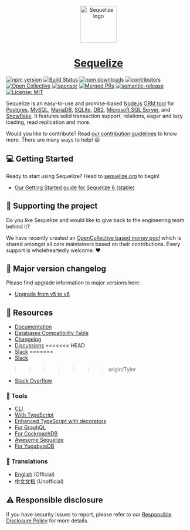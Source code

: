 <p align="center">
  <img src="logo.svg" width="100" alt="Sequelize logo" />
  <h1 align="center"><a href="https://sequelize.org">Sequelize</a></h1>
</p>

[![npm version](https://badgen.net/npm/v/sequelize)](https://www.npmjs.com/package/sequelize)
[![Build Status](https://github.com/sequelize/sequelize/workflows/CI/badge.svg)](https://github.com/sequelize/sequelize/actions?query=workflow%3ACI)
[![npm downloads](https://badgen.net/npm/dm/sequelize)](https://www.npmjs.com/package/sequelize)
[![contributors](https://img.shields.io/github/contributors/sequelize/sequelize)](https://github.com/sequelize/sequelize/graphs/contributors)
[![Open Collective](https://img.shields.io/opencollective/backers/sequelize)](https://opencollective.com/sequelize#section-contributors)
[![sponsor](https://img.shields.io/opencollective/all/sequelize?label=sponsors)](https://opencollective.com/sequelize)
[![Merged PRs](https://badgen.net/github/merged-prs/sequelize/sequelize)](https://github.com/sequelize/sequelize)
[![semantic-release](https://img.shields.io/badge/%20%20%F0%9F%93%A6%F0%9F%9A%80-semantic--release-e10079.svg)](https://github.com/semantic-release/semantic-release)
[![License: MIT](https://img.shields.io/badge/License-MIT-yellow.svg)](https://opensource.org/licenses/MIT)

Sequelize is an easy-to-use and promise-based [Node.js](https://nodejs.org/en/about/) [ORM tool](https://en.wikipedia.org/wiki/Object-relational_mapping) for [Postgres](https://en.wikipedia.org/wiki/PostgreSQL), [MySQL](https://en.wikipedia.org/wiki/MySQL), [MariaDB](https://en.wikipedia.org/wiki/MariaDB), [SQLite](https://en.wikipedia.org/wiki/SQLite), [DB2](https://en.wikipedia.org/wiki/IBM_Db2_Family), [Microsoft SQL Server](https://en.wikipedia.org/wiki/Microsoft_SQL_Server), and [Snowflake](https://www.snowflake.com/). It features solid transaction support, relations, eager and lazy loading, read replication and more.

Would you like to contribute? Read [our contribution guidelines](https://github.com/sequelize/sequelize/blob/main/CONTRIBUTING.md) to know more. There are many ways to help! 😃

## :computer: Getting Started

Ready to start using Sequelize? Head to [sequelize.org](https://sequelize.org) to begin!

- [Our Getting Started guide for Sequelize 6 (stable)](https://sequelize.org/docs/v6/getting-started)

## :money_with_wings: Supporting the project

Do you like Sequelize and would like to give back to the engineering team behind it?

We have recently created an [OpenCollective based money pool](https://opencollective.com/sequelize) which is shared amongst all core maintainers based on their contributions. Every support is wholeheartedly welcome. ❤️

## :pencil: Major version changelog

Please find upgrade information to major versions here:

- [Upgrade from v5 to v6](https://sequelize.org/docs/v6/other-topics/upgrade-to-v6)

## :book: Resources

- [Documentation](https://sequelize.org)
- [Databases Compatibility Table](https://sequelize.org/releases/)
- [Changelog](https://github.com/sequelize/sequelize/releases)
- [Discussions](https://github.com/sequelize/sequelize/discussions)
<<<<<<< HEAD
- [Slack](https://join.slack.com/t/sequelize/shared_invite/zt-1igt9hx8h-tGWU4AI1bRPvkRdEK5wnuQ)
=======
- [Slack](https://sequelize.org/slack)
>>>>>>> origin/Tyler
- [Stack Overflow](https://stackoverflow.com/questions/tagged/sequelize.js)

### :wrench: Tools

- [CLI](https://github.com/sequelize/cli)
- [With TypeScript](https://sequelize.org/docs/v6/other-topics/typescript)
- [Enhanced TypeScript with decorators](https://github.com/RobinBuschmann/sequelize-typescript)
- [For GraphQL](https://github.com/mickhansen/graphql-sequelize)
- [For CockroachDB](https://github.com/cockroachdb/sequelize-cockroachdb)
- [Awesome Sequelize](https://sequelize.org/docs/v6/other-topics/resources/)
- [For YugabyteDB](https://github.com/yugabyte/sequelize-yugabytedb)

### :speech_balloon: Translations

- [English](https://sequelize.org) (Official)
- [中文文档](https://github.com/demopark/sequelize-docs-Zh-CN) (Unofficial)

## :warning: Responsible disclosure

If you have security issues to report, please refer to our
[Responsible Disclosure Policy](https://github.com/sequelize/sequelize/blob/main/SECURITY.md) for more details.
